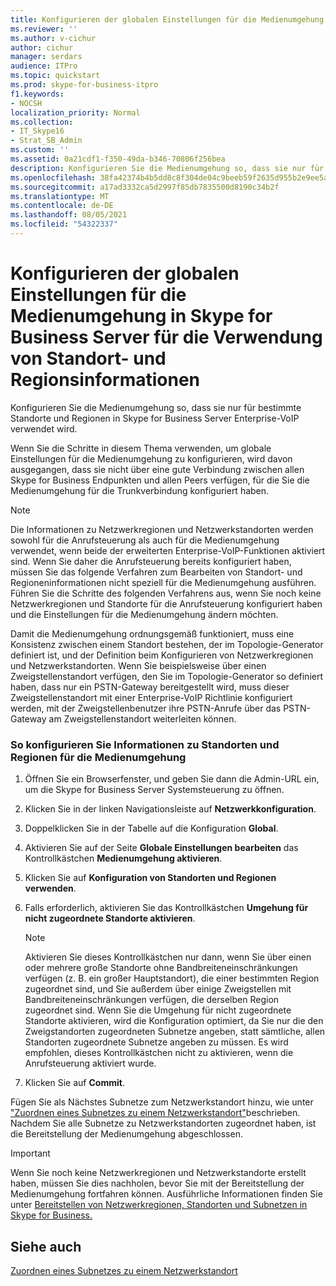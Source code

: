 ```yaml
---
title: Konfigurieren der globalen Einstellungen für die Medienumgehung in Skype for Business Server für die Verwendung von Standort- und Regionsinformationen
ms.reviewer: ''
ms.author: v-cichur
author: cichur
manager: serdars
audience: ITPro
ms.topic: quickstart
ms.prod: skype-for-business-itpro
f1.keywords:
- NOCSH
localization_priority: Normal
ms.collection:
- IT_Skype16
- Strat_SB_Admin
ms.custom: ''
ms.assetid: 0a21cdf1-f350-49da-b346-70806f256bea
description: Konfigurieren Sie die Medienumgehung so, dass sie nur für bestimmte Standorte und Regionen in Skype for Business Server Enterprise-VoIP verwendet wird.
ms.openlocfilehash: 38fa42374b4b5dd8c8f304de04c9beeb59f2635d955b2e9ee5afb1fb16de7789
ms.sourcegitcommit: a17ad3332ca5d2997f85db7835500d8190c34b2f
ms.translationtype: MT
ms.contentlocale: de-DE
ms.lasthandoff: 08/05/2021
ms.locfileid: "54322337"
---
```

# <a name="configure-media-bypass-global-settings-in-skype-for-business-server-to-use-site-and-region-information"></a>Konfigurieren der globalen Einstellungen für die Medienumgehung in Skype for Business Server für die Verwendung von Standort- und Regionsinformationen
 
Konfigurieren Sie die Medienumgehung so, dass sie nur für bestimmte Standorte und Regionen in Skype for Business Server Enterprise-VoIP verwendet wird. 
  
 Wenn Sie die Schritte in diesem Thema verwenden, um globale Einstellungen für die Medienumgehung zu konfigurieren, wird davon ausgegangen, dass sie nicht über eine gute Verbindung zwischen allen Skype for Business Endpunkten und allen Peers verfügen, für die Sie die Medienumgehung für die Trunkverbindung konfiguriert haben.
  
> [!NOTE]
> Die Informationen zu Netzwerkregionen und Netzwerkstandorten werden sowohl für die Anrufsteuerung als auch für die Medienumgehung verwendet, wenn beide der erweiterten Enterprise-VoIP-Funktionen aktiviert sind. Wenn Sie daher die Anrufsteuerung bereits konfiguriert haben, müssen Sie das folgende Verfahren zum Bearbeiten von Standort- und Regioneninformationen nicht speziell für die Medienumgehung ausführen. Führen Sie die Schritte des folgenden Verfahrens aus, wenn Sie noch keine Netzwerkregionen und Standorte für die Anrufsteuerung konfiguriert haben und die Einstellungen für die Medienumgehung ändern möchten. 
  
Damit die Medienumgehung ordnungsgemäß funktioniert, muss eine Konsistenz zwischen einem Standort bestehen, der im Topologie-Generator definiert ist, und der Definition beim Konfigurieren von Netzwerkregionen und Netzwerkstandorten. Wenn Sie beispielsweise über einen Zweigstellenstandort verfügen, den Sie im Topologie-Generator so definiert haben, dass nur ein PSTN-Gateway bereitgestellt wird, muss dieser Zweigstellenstandort mit einer Enterprise-VoIP Richtlinie konfiguriert werden, mit der Zweigstellenbenutzer ihre PSTN-Anrufe über das PSTN-Gateway am Zweigstellenstandort weiterleiten können.
  
### <a name="to-configure-site-and-region-information-for-media-bypass"></a>So konfigurieren Sie Informationen zu Standorten und Regionen für die Medienumgehung

1. Öffnen Sie ein Browserfenster, und geben Sie dann die Admin-URL ein, um die Skype for Business Server Systemsteuerung zu öffnen.  
    
2. Klicken Sie in der linken Navigationsleiste auf **Netzwerkkonfiguration**.
    
3. Doppelklicken Sie in der Tabelle auf die Konfiguration **Global**.
    
4. Aktivieren Sie auf der Seite **Globale Einstellungen bearbeiten** das Kontrollkästchen **Medienumgehung aktivieren**.
    
5. Klicken Sie auf **Konfiguration von Standorten und Regionen verwenden**.
    
6. Falls erforderlich, aktivieren Sie das Kontrollkästchen **Umgehung für nicht zugeordnete Standorte aktivieren**.
    
    > [!NOTE]
    > Aktivieren Sie dieses Kontrollkästchen nur dann, wenn Sie über einen oder mehrere große Standorte ohne Bandbreiteneinschränkungen verfügen (z. B. ein großer Hauptstandort), die einer bestimmten Region zugeordnet sind, und Sie außerdem über einige Zweigstellen mit Bandbreiteneinschränkungen verfügen, die derselben Region zugeordnet sind. Wenn Sie die Umgehung für nicht zugeordnete Standorte aktivieren, wird die Konfiguration optimiert, da Sie nur die den Zweigstandorten zugeordneten Subnetze angeben, statt sämtliche, allen Standorten zugeordnete Subnetze angeben zu müssen. Es wird empfohlen, dieses Kontrollkästchen nicht zu aktivieren, wenn die Anrufsteuerung aktiviert wurde. 
  
7. Klicken Sie auf **Commit**.
    
Fügen Sie als Nächstes Subnetze zum Netzwerkstandort hinzu, wie unter ["Zuordnen eines Subnetzes zu einem Netzwerkstandort"](deploy-network.md#BKMK_AssociateSubnets)beschrieben. Nachdem Sie alle Subnetze zu Netzwerkstandorten zugeordnet haben, ist die Bereitstellung der Medienumgehung abgeschlossen.
> [!IMPORTANT]
> Wenn Sie noch keine Netzwerkregionen und Netzwerkstandorte erstellt haben, müssen Sie dies nachholen, bevor Sie mit der Bereitstellung der Medienumgehung fortfahren können. Ausführliche Informationen finden Sie unter [Bereitstellen von Netzwerkregionen, Standorten und Subnetzen in Skype for Business.](deploy-network.md) 
  
## <a name="see-also"></a>Siehe auch

[Zuordnen eines Subnetzes zu einem Netzwerkstandort](deploy-network.md#BKMK_AssociateSubnets)

